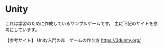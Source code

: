 # Unity
これは学習のために作成しているサンプルゲームです。
主に下記のサイトを参考にしています。

【参考サイト】
Unity入門の森　ゲームの作り方
https://3dunity.org/
